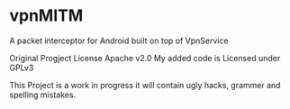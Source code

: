 # vpnMITM
A packet interceptor for Android built on top of VpnService

Original Progject License
Apache v2.0
My added code is Licensed under
GPLv3

This Project is a work in progress it will contain ugly hacks, grammer and spelling mistakes.
